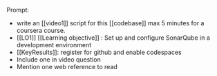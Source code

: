 

Prompt:
- write an [[video1]] script for this [[codebase]] max 5 minutes for a coursera course. 
- [[LO1]] [[Learning objective]] : Set up and configure SonarQube in a development environment
- [[KeyResults]]: register for github and enable codespaces
- Include one in video question 
- Mention one web reference to read

